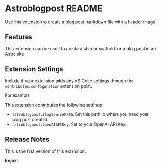 # Astroblogpost README

Use this extension to create a blog post markdown file with a header image.

## Features

This extension can be used to create a stub or scaffold for a blog post in an Astro site

## Extension Settings

Include if your extension adds any VS Code settings through the `contributes.configuration` extension point.

For example:

This extension contributes the following settings:

* `astroblogpost.blogSourcePath`: Set this path to where you need your blog post created.
* `astroblogpost.OpenAIAPIKey`: Set to your OpenAI API Key.

## Release Notes

This is the first version of this extension.

**Enjoy!**
